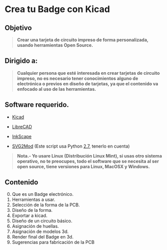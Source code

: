 # Crea tu Badge con Kicad
## Objetivo

>**Crear una tarjeta de circuito impreso de forma personalizada, usando herramientas Open Source.**

## Dirigido a:

>**Cualquier persona que esté interesada en crear tarjetas de circuito impreso, no es necesario tener conocimientos alguno de electrónica o previos en diseño de tarjetas, ya que el contenido va enfocado al uso de las herramientas.**

## Software requerido.

* [Kicad](http://kicad-pcb.org/) 
- [LibreCAD](https://librecad.org/) 
+ [InkScape](https://inkscape.org/) 
* [SVG2Mod](https://github.com/mtl/svg2mod) (Este script usa Python [2.7](https://www.python.org/downloads/release/python-2716/), tenerlo en cuenta) 

>**Nota.- Yo usare Linux (Distribución Linux Mint), si usas otro sistema operativo, no te preocupes, todo el software que se necesita al ser open source, tiene versiones para Linux, MacOSX y Windows.**

## Contenido

0. Que es un Badge electrónico.
1. Herramientas a usar.
2. Selección de la forma de la PCB.
3. Diseño de la forma.
4. Exportar a kicad.
5. Diseño de un circuito básico.
6. Asignación de huellas.
7. Asignación de modelos 3d.
8. Render final del Badge en 3d.
9. Sugerencias para fabricación de la PCB